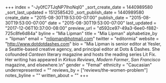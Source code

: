 +++
index = "-Jy0fC7TJqNP7lhoNql0"
_sort_create_date = 1440989580
_sort_last_updated = 1512585420
_sort_publish_date = 1440989580
create_date = "2015-08-30T19:53:00-07:00"
publish_date = "2015-08-30T19:53:00-07:00"
date = "2015-08-30T19:53:00-07:00"
last_updated = "2017-12-06T10:37:00-08:00"
preview_url = "d592ce97-49a3-6ee0-f882-725c8fe6d84a"
byline = "Mia Lipman"
title = "Mia Lipman"
alphabetize_by = "lipman"
email = "mlipman@hotmail.com"
twitter = "editormia"
website = "http://www.dotdotdashes.com"
bio = "Mia Lipman is senior editor at Yesler, a Seattle-based creative agency, and principal editor at Dots & Dashes. She cofounded *Canteen* literary magazine and hosts the reading series Lit Fix. Her writing has appeared in *Kirkus Reviews*, *Modern Farmer*, *San Francisco* magazine, and elsewhere.\n"
gender = "Femal"
ethnicity = "Caucasian"
underrepresented = ""
reviews_by = ["reviews/the-women-problem"]
notes_byline = ""
written_about = ""
+++

